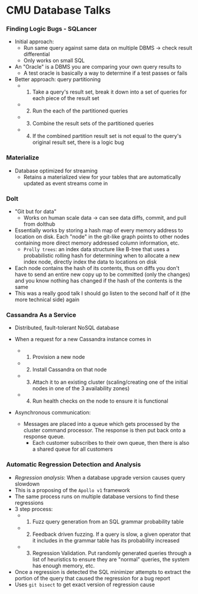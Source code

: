 # CMU Database Talks


### Finding Logic Bugs - SQLancer

- Initial approach:
  - Run same query against same data on multiple DBMS -> check result differential
  - Only works on small SQL
- An "Oracle" is a DBMS you are comparing your own query results to
  - A test oracle is basically a way to determine if a test passes or fails
- Better approach: query partitioning
  - 1. Take a query's result set, break it down into a set of queries for each piece of the result set
  - 2. Run the each of the partitioned queries
  - 3. Combine the result sets of the partitioned queries
  - 4. If the combined partition result set is not equal to the query's original result set, there is a logic bug


### Materialize

- Database optimized for streaming
  - Retains a materialized view for your tables that are automatically updated as event streams come in


### Dolt

- "Git but for data"
  - Works on human scale data -> can see data diffs, commit, and pull from dolthub
- Essentially works by storing a hash map of every memory address to location on disk. Each "node" in the git-like graph points to other nodes containing more direct memory addressed column information, etc.
  - `Prolly trees`: an index data structure like B-tree that uses a probabilistic rolling hash for determining when to allocate a new index node, directly index the data to locations on disk
- Each node contains the hash of its contents, thus on diffs you don't have to send an entire new copy up to be committed (only the changes) and you know nothing has changed if the hash of the contents is the same
- This was a really good talk I should go listen to the second half of it (the more technical side) again

### Cassandra As a Service

- Distributed, fault-tolerant NoSQL database
- When a request for a new Cassandra instance comes in
  - 1. Provision a new node
  - 2. Install Cassandra on that node
  - 3. Attach it to an existing cluster (scaling/creating one of the initial nodes in one of the 3 availability zones)
  - 4. Run health checks on the node to ensure it is functional

- Asynchronous communication:
  - Messages are placed into a queue which gets processed by the cluster command processor. The response is then put back onto a response queue.
    - Each customer subscribes to their own queue, then there is also a shared queue for all customers

### Automatic Regression Detection and Analysis

- *Regression analysis*: When a database upgrade version causes query slowdown
- This is a proposing of the `Apollo v1` framework
- The same process runs on multiple database versions to find these regressions
- 3 step process:
  - 1. Fuzz query generation from an SQL grammar probability table
  - 2. Feedback driven fuzzing. If a query is slow, a given operator that it includes in the grammar table has its probability increased
  - 3. Regression Validation. Put randomly generated queries through a list of heuristics to ensure they are "normal" queries, the system has enough memory, etc.
- Once a regression is detected the SQL minimizer attempts to extract the portion of the query that caused the regression for a bug report
- Uses `git bisect` to get exact version of regression cause